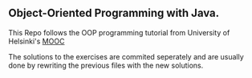 ## Object-Oriented Programming with Java.
This Repo follows the OOP programming tutorial from University of Helsinki's [MOOC](https://moocfi.github.io/courses/2013/programming-part-1/)

The solutions to the exercises are commited seperately and are usually done by rewriting the previous files with the new solutions.
